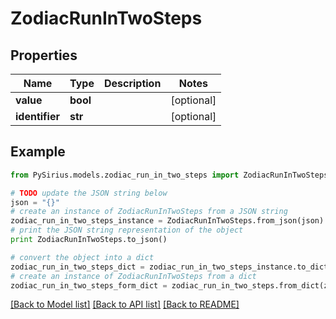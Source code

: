 # ZodiacRunInTwoSteps



## Properties

Name | Type | Description | Notes
------------ | ------------- | ------------- | -------------
**value** | **bool** |  | [optional] 
**identifier** | **str** |  | [optional] 

## Example

```python
from PySirius.models.zodiac_run_in_two_steps import ZodiacRunInTwoSteps

# TODO update the JSON string below
json = "{}"
# create an instance of ZodiacRunInTwoSteps from a JSON string
zodiac_run_in_two_steps_instance = ZodiacRunInTwoSteps.from_json(json)
# print the JSON string representation of the object
print ZodiacRunInTwoSteps.to_json()

# convert the object into a dict
zodiac_run_in_two_steps_dict = zodiac_run_in_two_steps_instance.to_dict()
# create an instance of ZodiacRunInTwoSteps from a dict
zodiac_run_in_two_steps_form_dict = zodiac_run_in_two_steps.from_dict(zodiac_run_in_two_steps_dict)
```
[[Back to Model list]](../README.md#documentation-for-models) [[Back to API list]](../README.md#documentation-for-api-endpoints) [[Back to README]](../README.md)


